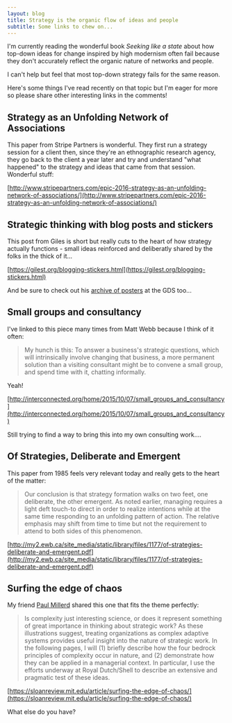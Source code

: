 ```yaml
---
layout: blog
title: Strategy is the organic flow of ideas and people
subtitle: Some links to chew on...
---
```


I'm currently reading the wonderful book *Seeking like a state* about how top-down ideas for change inspired by high modernism often fail because they don't accurately reflect the organic nature of networks and people.

I can't help but feel that most top-down strategy fails for the same reason.

Here's some things I've read recently on that topic but I'm eager for more so please share other interesting links in the comments!

## Strategy as an Unfolding Network of Associations

This paper from Stripe Partners is wonderful. They first run a strategy session for a client then, since they're an ethnographic research agency, they go back to the client a year later and try and understand "what happened" to the strategy and ideas that came from that session. Wonderful stuff:

[http://www.stripepartners.com/epic-2016-strategy-as-an-unfolding-network-of-associations/](http://www.stripepartners.com/epic-2016-strategy-as-an-unfolding-network-of-associations/)

## Strategic thinking with blog posts and stickers

This post from Giles is short but really cuts to the heart of how strategy actually functions - small ideas reinforced and deliberatly shared by the folks in the thick of it...

[https://gilest.org/blogging-stickers.html](https://gilest.org/blogging-stickers.html)

And be sure to check out his [archive of posters](https://gilest.org/posters.html) at the GDS too...

## Small groups and consultancy

I've linked to this piece many times from Matt Webb because I think of it often:

> My hunch is this: To answer a business's strategic questions, which will intrinsically involve changing that business, a more permanent solution than a visiting consultant might be to convene a small group, and spend time with it, chatting informally.

Yeah!

[http://interconnected.org/home/2015/10/07/small_groups_and_consultancy](http://interconnected.org/home/2015/10/07/small_groups_and_consultancy)

Still trying to find a way to bring this into my own consulting work....


## Of Strategies, Deliberate and Emergent

This paper from 1985 feels very relevant today and really gets to the heart of the matter:

> Our conclusion is that strategy formation walks on two feet, one deliberate, the other emergent. As noted earlier, managing requires a light deft touch-to direct in order to realize intentions while at the same time responding to an unfolding pattern of action. The relative emphasis may shift from time to time but not the requirement to attend to both sides of this phenomenon. 

[http://my2.ewb.ca/site_media/static/library/files/1177/of-strategies-deliberate-and-emergent.pdf](http://my2.ewb.ca/site_media/static/library/files/1177/of-strategies-deliberate-and-emergent.pdf)

## Surfing the edge of chaos

My friend [Paul Millerd](https://think-boundless.com/) shared this one that fits the theme perfectly:

> Is complexity just interesting science, or does it represent something of great importance in thinking about strategic work? As these illustrations suggest, treating organizations as complex adaptive systems provides useful insight into the nature of strategic work. In the following pages, I will (1) briefly describe how the four bedrock principles of complexity occur in nature, and (2) demonstrate how they can be applied in a managerial context. In particular, I use the efforts underway at Royal Dutch/Shell to describe an extensive and pragmatic test of these ideas.

[https://sloanreview.mit.edu/article/surfing-the-edge-of-chaos/](https://sloanreview.mit.edu/article/surfing-the-edge-of-chaos/)

What else do you have?